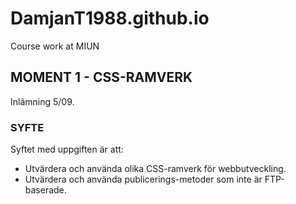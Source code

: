# DamjanT1988.github.io
Course work at MIUN

## MOMENT 1 - CSS-RAMVERK
Inlämning 5/09.

### SYFTE
Syftet med uppgiften är att:

* Utvärdera och använda olika CSS-ramverk för webbutveckling.
* Utvärdera och använda publicerings-metoder som inte är FTP-baserade.


